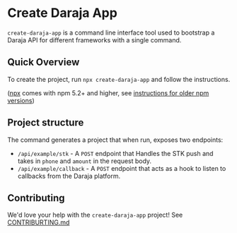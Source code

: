 # Create Daraja App

`create-daraja-app` is a command line interface tool used to bootstrap a Daraja API for different frameworks with a single command.

## Quick Overview

To create the project, run `npx create-daraja-app` and follow the instructions.

([npx](https://medium.com/@maybekatz/introducing-npx-an-npm-package-runner-55f7d4bd282b) comes with npm 5.2+ and higher, see [instructions for older npm versions](https://gist.github.com/gaearon/4064d3c23a77c74a3614c498a8bb1c5f))

## Project structure

The command generates a project that when run, exposes two endpoints:

-   `/api/example/stk` - A `POST` endpoint that Handles the STK push and takes in `phone` and `amount` in the request body.
-   `/api/example/callback` - A `POST` endpoint that acts as a hook to listen to callbacks from the Daraja platform.

## Contributing

We'd love your help with the `create-daraja-app` project! See [CONTRIBURTING.md](./CONTRIBUTING.md)
